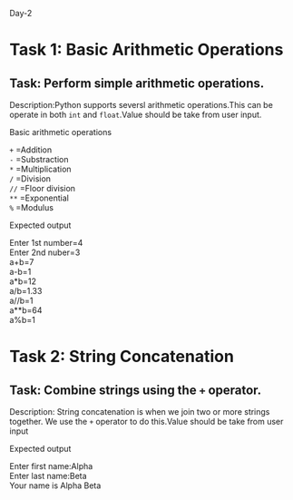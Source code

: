 Day-2

# Task 1: Basic Arithmetic Operations
## Task: Perform simple arithmetic operations.

Description:Python supports seversl arithmetic operations.This can be operate in both ```int``` and ```float```.Value should be take from user input.

Basic arithmetic operations

```+``` =Addition  
```-``` =Substraction  
```*``` =Multiplication  
```/``` =Division  
```//``` =Floor division  
```**``` =Exponential  
```%``` =Modulus  

Expected output

Enter 1st number=4  
Enter 2nd nuber=3  
a+b=7  
a-b=1  
a*b=12  
a/b=1.33  
a//b=1  
a**b=64  
a%b=1  



# Task 2: String Concatenation

## Task: Combine strings using the ```+``` operator.

Description: String concatenation is when we join two or more strings together. We use the ```+``` operator to do this.Value should be take from user input

Expected output

Enter first name:Alpha  
Enter last name:Beta  
Your name is Alpha Beta
